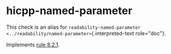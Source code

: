 # hicpp-named-parameter

This check is an alias for
`readability-named-parameter <../readability/named-parameter>`{.interpreted-text
role="doc"}.

Implements [rule
8.2.1](https://www.perforce.com/resources/qac/high-integrity-cpp-coding-standard/definitions).
